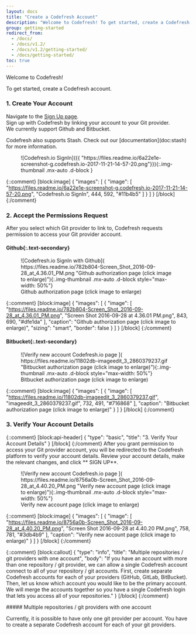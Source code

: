 ```yaml
---
layout: docs
title: "Create a Codefresh Account"
description: "Welcome to Codefresh! To get started, create a Codefresh account."
group: getting-started
redirect_from:
  - /docs/
  - /docs/v1.2/
  - /docs/v1.2/getting-started/
  - /docs/getting-started/
toc: true
---
```

Welcome to Codefresh! 

To get started, create a Codefresh account.

### 1. Create Your Account

Navigate to the [Sign Up page](https://g.codefresh.io).  
Sign up with Codefresh by linking your account to your Git provider.  
We currently support Github and Bitbucket.

<div class="bd-callout bd-callout-info" markdown="1">
Codefresh also supports Stash. Check out our [documentation](doc:stash) for more information.
</div>

<figure markdown="1">
![Codefresh.io SignIn]({{ "https://files.readme.io/6a22e1e-screenshot-g.codefresh.io-2017-11-21-14-57-20.png"}}){:.img-thumbnail .mx-auto .d-block }
</figure>

{::comment}
[block:image]
{
  "images": [
    {
      "image": [
        "https://files.readme.io/6a22e1e-screenshot-g.codefresh.io-2017-11-21-14-57-20.png",
        "Codefresh.io SignIn",
        444,
        592,
        "#11b4b5"
      ]
    }
  ]
}
[/block]
{:/comment}

### 2. Accept the Permissions Request
After you select which Git provider to link to, Codefresh requests permission to access your Git provider account.

#### **Github**{:.text-secondary}
<figure markdown="1">
![Codefresh.io SignIn with Github]( https://files.readme.io/782b804-Screen_Shot_2016-09-28_at_4.36.01_PM.png "Github authorization page (click image to enlarge)"){:.img-thumbnail .mx-auto .d-block style="max-width: 50%"}
<figcaption class="text-center">
Github authorization page (click image to enlarge)
</figcaption>
</figure>

{::comment}
[block:image]
{
  "images": [
    {
      "image": [
        "https://files.readme.io/782b804-Screen_Shot_2016-09-28_at_4.36.01_PM.png",
        "Screen Shot 2016-09-28 at 4.36.01 PM.png",
        843,
        690,
        "#dfe1da"
      ],
      "caption": "Github authorization page (click image to enlarge)",
      "sizing": "smart",
      "border": false
    }
  ]
}
[/block]
{:/comment}

#### **Bitbucket**{:.text-secondary}
<figure markdown="1">
![Verify new account Codefresh.io page ]( https://files.readme.io/11802db-imageedit_3_2860379237.gif "Bitbucket authorization page (click image to enlarge)"){:.img-thumbnail .mx-auto .d-block style="max-width: 50%"}
<figcaption class="text-center">
Bitbucket authorization page (click image to enlarge)
</figcaption>
</figure>

{::comment}
[block:image]
{
  "images": [
    {
      "image": [
        "https://files.readme.io/11802db-imageedit_3_2860379237.gif",
        "imageedit_3_2860379237.gif",
        732,
        491,
        "#716868"
      ],
      "caption": "Bitbucket authorization page (click image to enlarge)"
    }
  ]
}
[/block]
{:/comment}

### 3. Verify Your Account Details
{::comment}
[block:api-header]
{
  "type": "basic",
  "title": "3. Verify Your Account Details"
}
[/block]
{:/comment}
After you grant permission to access your Git provider account, you will be redirected to the Codefresh platform to verify your account details. Review your account details, make the relevant changes, and click ** SIGN UP**. 

<figure markdown="1">
![Verify new account Codefresh.io page ]( https://files.readme.io/8756a0b-Screen_Shot_2016-09-28_at_4.40.20_PM.png "Verify new account page (click image to enlarge)"){:.img-thumbnail .mx-auto .d-block style="max-width: 50%"}
<figcaption class="text-center">
Verify new account page (click image to enlarge)
</figcaption>
</figure>

{::comment}
[block:image]
{
  "images": [
    {
      "image": [
        "https://files.readme.io/8756a0b-Screen_Shot_2016-09-28_at_4.40.20_PM.png",
        "Screen Shot 2016-09-28 at 4.40.20 PM.png",
        758,
        781,
        "#3db4b9"
      ],
      "caption": "Verify new account page (click image to enlarge)"
    }
  ]
}
[/block]
{:/comment}

{::comment}
[block:callout]
{
  "type": "info",
  "title": "Multiple repositories / git providers with one account",
  "body": "If you have an account with more than one repository / git provider, we can allow a single Codefresh account connect to all of your repository / git accounts. First, create separate Codefresh accounts for each of your providers (GitHub, GitLab, BitBucket). Then, let us know which account you would like to be the primary account. We will merge the accounts together so you have a single Codefresh login that lets you access all of your repositories."
}
[/block]
{:/comment}

<div class="bd-callout bd-callout-info" markdown="1">
##### Multiple repositories / git providers with one account

Currently, it is possible to have only one git provider per account. You have to create a separate Codefresh account for each of your git providers.
</div>
